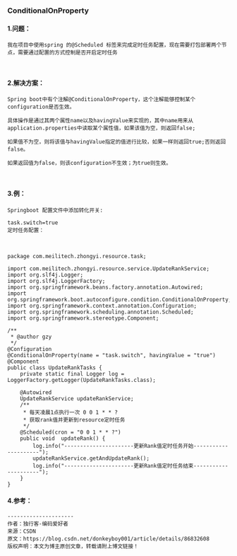 ### ConditionalOnProperty

#### 1.问题：
    
    我在项目中使用spring 的@Scheduled 标签来完成定时任务配置，现在需要打包部署两个节点，需要通过配置的方式控制是否开启定时任务

 

#### 2.解决方案：

    Spring boot中有个注解@ConditionalOnProperty，这个注解能够控制某个configuration是否生效。
    
    具体操作是通过其两个属性name以及havingValue来实现的，其中name用来从application.properties中读取某个属性值，如果该值为空，则返回false;
    
    如果值不为空，则将该值与havingValue指定的值进行比较，如果一样则返回true;否则返回false。
    
    如果返回值为false，则该configuration不生效；为true则生效。

 

#### 3.例：

    Springboot 配置文件中添加转化开关:
    
    task.switch=true
    定时任务配置：

 

    package com.meilitech.zhongyi.resource.task;
     
    import com.meilitech.zhongyi.resource.service.UpdateRankService;
    import org.slf4j.Logger;
    import org.slf4j.LoggerFactory;
    import org.springframework.beans.factory.annotation.Autowired;
    import org.springframework.boot.autoconfigure.condition.ConditionalOnProperty;
    import org.springframework.context.annotation.Configuration;
    import org.springframework.scheduling.annotation.Scheduled;
    import org.springframework.stereotype.Component;
     
    /**
     * @author gzy
     */
    @Configuration
    @ConditionalOnProperty(name = "task.switch", havingValue = "true")
    @Component
    public class UpdateRankTasks {
        private static final Logger log = LoggerFactory.getLogger(UpdateRankTasks.class);
     
        @Autowired
        UpdateRankService updateRankService;
        /**
         * 每天凌晨1点执行一次 0 0 1 * * ?
         * 获取rank值并更新到resource定时任务
         */
        @Scheduled(cron = "0 0 1 * * ?")
        public void  updateRank() {
            log.info("----------------------更新Rank值定时任务开始---------------------");
            updateRankService.getAndUpdateRank();
            log.info("----------------------更新Rank值定时任务结束---------------------");
        }
    }
#### 4.参考：
    --------------------- 
    作者：独行客-编码爱好者 
    来源：CSDN 
    原文：https://blog.csdn.net/donkeyboy001/article/details/86832608 
    版权声明：本文为博主原创文章，转载请附上博文链接！